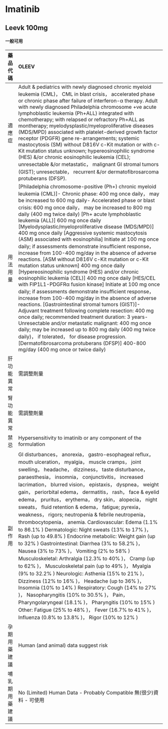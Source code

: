 # Imatinib

## Leevk 100mg

#### 一般可用

| 藥品代碼       | OLEEV                                                                                                                                                                                                                                                                                                                                                                                                                                                                                                                                                                                                                                                                                                                                                                                                                                                                                                                                                                                                                                                                                                                                                                                                                                                                                                                                                                                                                     |
|:---------------|:--------------------------------------------------------------------------------------------------------------------------------------------------------------------------------------------------------------------------------------------------------------------------------------------------------------------------------------------------------------------------------------------------------------------------------------------------------------------------------------------------------------------------------------------------------------------------------------------------------------------------------------------------------------------------------------------------------------------------------------------------------------------------------------------------------------------------------------------------------------------------------------------------------------------------------------------------------------------------------------------------------------------------------------------------------------------------------------------------------------------------------------------------------------------------------------------------------------------------------------------------------------------------------------------------------------------------------------------------------------------------------------------------------------------------|
| 適應症         | Adult & pediatrics with newly diagnosed chronic myeloid leukemia (CML)， CML in blast crisis， accelerated phase or chronic phase after failure of interferon-α therapy. Adult with newly diagnosed Philadelphia chromosome +ve acute lymphoblastic leukemia (Ph+ALL) integrated with chemotherapy; with relapsed or refractory Ph+ALL as montherapy; myelodysplastic/myeloproliferative diseases (MDS/MPD) associated with platelet-derived growth factor receptor (PDGFR) gene re-arrangements; systemic mastocytosis (SM) without D816V c-Kit mutation or with c-Kit mutation status unknown; hypereosinophilic syndrome (HES) &/or chronic eosinophilic leukemia (CEL); unresectable &/or metastatic， malignant GI stromal tumors (GIST); unresectable， recurrent &/or dermatofibrosarcoma protuberans (DFSP).                                                                                                                                                                                                                                                                                                                                                                                                                                                                                                                                                                                                      |
| 用法用量       | [Philadelphia chromosome-positive (Ph+) chronic myeloid leukemia (CML)]- Chronic phase: 400 mg once daily， may be increased to 600 mg daily- Accelerated phase or blast crisis: 600 mg once daily， may be increased to 800 mg daily (400 mg twice daily) [Ph+ acute lymphoblastic leukemia (ALL)] 600 mg once daily [Myelodysplastic/myeloproliferative disease (MDS/MPD)] 400 mg once daily [Aggressive systemic mastocytosis (ASM) associated with eosinophilia] Initiate at 100 mg once daily; if assessments demonstrate insufficient response， increase from 100-400 mg/day in the absence of adverse reactions. [ASM without D816V c-Kit mutation or c-Kit mutation status unknown] 400 mg once daily [Hypereosinophilic syndrome (HES) and/or chronic eosinophilic leukemia (CEL)] 400 mg once daily [HES/CEL with FIP1L1-PDGFRα fusion kinase] Initiate at 100 mg once daily; if assessments demonstrate insufficient response， increase from 100-400 mg/day in the absence of adverse reactions. [Gastrointestinal stromal tumors (GIST)]- Adjuvant treatment following complete resection: 400 mg once daily; recommended treatment duration: 3 years- Unresectable and/or metastatic malignant: 400 mg once daily; may be increased up to 800 mg daily (400 mg twice daily)， if tolerated， for disease progression. [Dermatofibrosarcoma protuberans (DFSP)] 400-800 mg/day (400 mg once or twice daily) |
| 肝功能異常     | 需調整劑量                                                                                                                                                                                                                                                                                                                                                                                                                                                                                                                                                                                                                                                                                                                                                                                                                                                                                                                                                                                                                                                                                                                                                                                                                                                                                                                                                                                                                |
| 腎功能異常     | 需調整劑量                                                                                                                                                                                                                                                                                                                                                                                                                                                                                                                                                                                                                                                                                                                                                                                                                                                                                                                                                                                                                                                                                                                                                                                                                                                                                                                                                                                                                |
| 禁忌           | Hypersensitivity to imatinib or any component of the formulation                                                                                                                                                                                                                                                                                                                                                                                                                                                                                                                                                                                                                                                                                                                                                                                                                                                                                                                                                                                                                                                                                                                                                                                                                                                                                                                                                          |
| 副作用         | GI disturbances， anorexia， gastro-esophageal reflux， mouth ulceration， myalgia， muscle cramps， joint swelling， headache， dizziness， taste disturbance， paraesthesia， insomnia， conjunctivitis， increased lacrimation， blurred vision， epistaxis， dyspnea， weight gain， periorbital edema， dermatitis， rash， face & eyelid edema， pruritus， erythema， dry skin， alopecia， night sweats， fluid retention & edema， fatigue; pyrexia， weakness， rigors; neutropenia & febrile neutropenia， thrombocytopenia， anemia. Cardiovascular: Edema (1.1% to 86.1% ) Dermatologic: Night sweats (13% to 17% )， Rash (up to 49.8% ) Endocrine metabolic: Weight gain (up to 32% ) Gastrointestinal: Diarrhea (3% to 58.2% )， Nausea (3% to 73% )， Vomiting (2% to 58% ) Musculoskeletal: Arthralgia (12.3% to 40% )， Cramp (up to 62% )， Musculoskeletal pain (up to 49% )， Myalgia (9% to 32.2% ) Neurologic: Asthenia (15% to 21% )， Dizziness (12% to 16% )， Headache (up to 36% )， Insomnia (10% to 14% ) Respiratory: Cough (14% to 27% )， Nasopharyngitis (10% to 30.5% )， Pain， Pharyngolaryngeal (18.1% )， Pharyngitis (10% to 15% ) Other: Fatigue (25% to 48% )， Fever (16.7% to 41% )， Influenza (0.8% to 13.8% )， Rigor (10% to 12% )                                                                                                                                       |
| 孕期用藥建議   | Human (and animal) data suggest risk                                                                                                                                                                                                                                                                                                                                                                                                                                                                                                                                                                                                                                                                                                                                                                                                                                                                                                                                                                                                                                                                                                                                                                                                                                                                                                                                                                                      |
| 哺乳期用藥建議 | No (Limited) Human Data - Probably Compatible 無(很少)資料 - 可使用                                                                                                                                                                                                                                                                                                                                                                                                                                                                                                                                                                                                                                                                                                                                                                                                                                                                                                                                                                                                                                                                                                                                                                                                                                                                                                                                                       |

